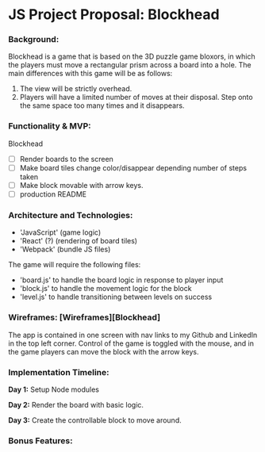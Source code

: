 # JS Project Proposal: Blockhead

### Background:

Blockhead is a game that is based on the 3D puzzle game bloxors, in which the players must move a rectangular prism across a board into a hole. The main differences with this game will be as follows:

1. The view will be strictly overhead.
2. Players will have a limited number of moves at their disposal. Step onto the same space too many times and it disappears.

### Functionality & MVP:

Blockhead

- [ ] Render boards to the screen
- [ ] Make board tiles change color/disappear depending number of steps taken
- [ ] Make block movable with arrow keys.
- [ ] production README

### Architecture and Technologies:

- 'JavaScript' (game logic)
- 'React' (?) (rendering of board tiles)
- 'Webpack' (bundle JS files)

The game will require the following files:

- 'board.js' to handle the board logic in response to player input
- 'block.js' to handle the movement logic for the block
- 'level.js' to handle transitioning between levels on success

### Wireframes: [Wireframes][Blockhead]

The app is contained in one screen with nav links to my Github and LinkedIn in the top left corner. Control of the game is toggled with the mouse, and in the game players can move the block with the arrow keys.

### Implementation Timeline:

**Day 1:** Setup Node modules

**Day 2:** Render the board with basic logic.

**Day 3:** Create the controllable block to move around.

### Bonus Features:
